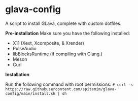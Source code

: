 # glava-config
A script to install GLava, complete with custom dotfiles.

**Pre-installation**
Make sure you have the following installed:
- X11 (Xext, Xcomposite, & Xrender)
- PulseAudio
- libBlocksRuntime (if compiling with Clang.)
- Meson
- Curl

**Installation**

Run the following command with root permissions:
`# curl -s https://raw.githubusercontent.com/spitemim/glava-config/main/install.sh | sh`
